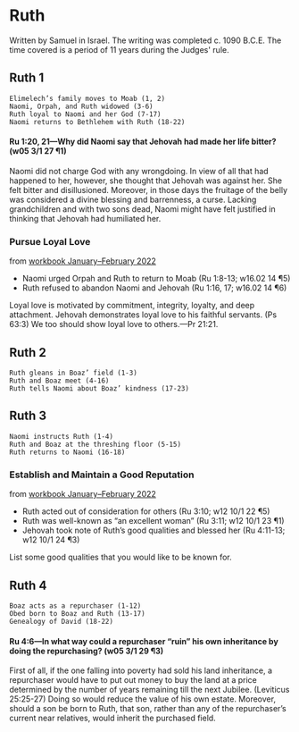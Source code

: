 # Ruth

Written by Samuel in Israel. The writing was completed c. 1090 B.C.E. The time covered is a period of 11 years during the Judges' rule.

## Ruth 1

```
Elimelech’s family moves to Moab (1, 2)
Naomi, Orpah, and Ruth widowed (3-6)
Ruth loyal to Naomi and her God (7-17)
Naomi returns to Bethlehem with Ruth (18-22)
```

#### Ru 1:20, 21​—Why did Naomi say that Jehovah had made her life bitter? (w05 3/1 27 ¶1)

Naomi did not charge God with any wrongdoing. In view of all that had happened to her, however, she thought that Jehovah was against her. She felt bitter and disillusioned. Moreover, in those days the fruitage of the belly was considered a divine blessing and barrenness, a curse. Lacking grandchildren and with two sons dead, Naomi might have felt justified in thinking that Jehovah had humiliated her.

### Pursue Loyal Love

from [workbook January–February 2022](https://www.jw.org/en/library/jw-meeting-workbook/january-february-2022-mwb/Life-and-Ministry-Meeting-Schedule-for-January-24-30-2022/Pursue-Loyal-Love/)

- Naomi urged Orpah and Ruth to return to Moab (Ru 1:8-13; w16.02 14 ¶5)
- Ruth refused to abandon Naomi and Jehovah (Ru 1:16, 17; w16.02 14 ¶6)

Loyal love is motivated by commitment, integrity, loyalty, and deep attachment. Jehovah demonstrates loyal love to his faithful servants. (Ps 63:3) We too should show loyal love to others.​—Pr 21:21.

## Ruth 2

```
Ruth gleans in Boaz’ field (1-3)
Ruth and Boaz meet (4-16)
Ruth tells Naomi about Boaz’ kindness (17-23)
```

## Ruth 3

```
Naomi instructs Ruth (1-4)
Ruth and Boaz at the threshing floor (5-15)
Ruth returns to Naomi (16-18)
```

### Establish and Maintain a Good Reputation

from [workbook January–February 2022](https://www.jw.org/en/library/jw-meeting-workbook/january-february-2022-mwb/Life-and-Ministry-Meeting-Schedule-for-January-31-February-6-2022/Establish-and-Maintain-a-Good-Reputation/)

- Ruth acted out of consideration for others (Ru 3:10; w12 10/1 22 ¶5)
- Ruth was well-known as “an excellent woman” (Ru 3:11; w12 10/1 23 ¶1)
- Jehovah took note of Ruth’s good qualities and blessed her (Ru 4:11-13; w12 10/1 24 ¶3)

List some good qualities that you would like to be known for.

## Ruth 4

```
Boaz acts as a repurchaser (1-12)
Obed born to Boaz and Ruth (13-17)
Genealogy of David (18-22)
```

#### Ru 4:6​—In what way could a repurchaser “ruin” his own inheritance by doing the repurchasing? (w05 3/1 29 ¶3)

First of all, if the one falling into poverty had sold his land inheritance, a repurchaser would have to put out money to buy the land at a price determined by the number of years remaining till the next Jubilee. (Leviticus 25:25-27) Doing so would reduce the value of his own estate. Moreover, should a son be born to Ruth, that son, rather than any of the repurchaser’s current near relatives, would inherit the purchased field.

